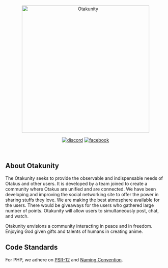 <br/>
<p align="center"><a href="https://api.otakunity.net" target="_blank"><img alt="Otakunity" width="400" src="https://raw.githubusercontent.com/otakunity-official/art/main/Logos/v4/Logo%20v4_official.png"></a></p>

<p align="center">
<a href="https://discord.gg/6mzRebV" target="_blank"><img alt="discord" src="https://discordapp.com/api/guilds/765523606515089418/widget.png?style=shield"></a>
<a href="https://www.facebook.com/otakunityofficial" target="_blank"><img alt="facebook" src="https://img.shields.io/badge/otakunity-facebook-blue"></a>
</p>
<br/>

## About Otakunity

The Otakunity seeks to provide the observable and indispensable needs of Otakus and other users. It is developed by a team joined to create a community where Otakus are unified and are connected. We have been developing and improving the social networking site to offer the power in sharing stuffs they love. We are making the best atmosphere available for the users. There would be giveaways for the users who gathered large number of points. Otakunity will allow users to simultaneously post, chat, and watch.

Otakunity envisions a community interacting in peace and in freedom. Enjoying God given gifts and talents of humans in creating anime.

## Code Standards

For PHP, we adhere on [PSR-12](https://www.php-fig.org/psr/psr-12/) and [Naming Convention](https://namingconvention.org/php).
